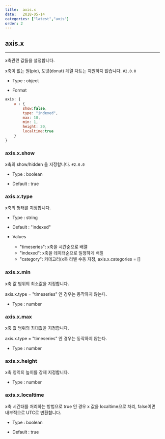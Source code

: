 ```yaml
---
title:  axis.x
date:   2018-05-14
categories: ["latest","axis"]
order: 2
---
```


## axis.x
---

x축관련 값들을 설정합니다.

x축이 없는 원(pie), 도녓(donut) 계열 차트는 지원하지 않습니다.
`#2.0.0`

* Type : object

* Format
```javascript
axis: {
	x : {
		show:false,
		type: "indexed",
		max: 10,
		min: 1,
		height: 20,
		localtime:true
	}
}
```

### axis.x.show

x축의 show/hidden 을 지정합니다.
`#2.0.0`

* Type : boolean

* Default : true


### axis.x.type

x축의 형태를 지정합니다.

* Type : string

* Default : "indexed"

* Values
  * "timeseries": x축을 시간순으로 배열
  * "indexed": x축을 데이터순으로 일정하게 배열
  * "category": 카테고리(x축 라벨 수동 지정, axis.x.categories = []

### axis.x.min

x축 값 범위의 최소값을 지정합니다.

axis.x.type = "timeseries" 인 경우는 동작하지 않는다.

* Type : number


### axis.x.max

x축 값 범위의 최대값을 지정합니다.

axis.x.type = "timeseries" 인 경우는 동작하지 않는다.

* Type : number

### axis.x.height

x축 영역의 높이를 강제 지정합니다.

* Type : number

### axis.x.localtime

x축 시간대를 처리하는 방법으로 true 인 경우 x 값을 localtime으로 처리, false이면 내부적으로 UTC로 변환합니다.

* Type : boolean

* Default : true

